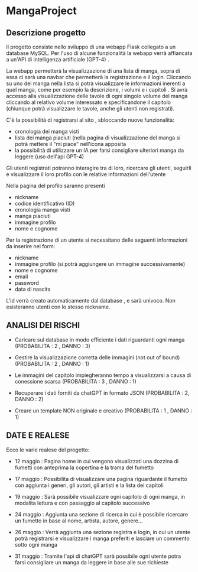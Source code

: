 # MangaProject

## Descrizione progetto

Il progetto consiste nello sviluppo di una webapp Flask collegato a un database MySQL. Per l'uso di alcune funzionalità la webapp verrà affiancata a un'API di intelligenza artificiale (GPT-4) .

La webapp permetterà la visualizzazione di una lista di manga, sopra di essa ci sarà una navbar che permetterà la registrazione e il login. Cliccando su uno dei manga nella lista si potrà visualizzare le informazioni inerenti a quel manga, come per esempio la descrizione, i volumi e i capitoli . Si avrà accesso alla visualizzazione delle tavole di ogni singolo volume del manga cliccando al relativo volume interessato e specificandone il capitolo (chiunque potrà visualizzare le tavole, anche gli utenti non registrati).

C'è la possibilità di registrarsi al sito , sbloccando nuove funzionalità:
- cronologia dei manga visti
- lista dei manga piaciuti (nella pagina di visualizzazione del manga si potrà mettere il "mi piace" nell'icona apposita
- la possibilità di utilizzare un IA per farsi consigliare ulteriori manga da leggere  (uso dell'api GPT-4) 

Gli utenti registrati potranno interagire tra di loro, ricercare gli utenti, seguirli e visualizzare il loro profilo con le relative informazioni dell'utente

Nella pagina del profilo saranno presenti 
- nickname
- codice identificativo (ID)
- cronologia manga visti
- manga piaciuti
- immagine profilo
- nome e cognome 

Per la registrazione di un utente si necessitano delle seguenti informazioni da inserire nel form:
- nickname
- immagine profilo (si potrà aggiungere un immagine successivamente)
- nome e cognome 
- email
- password
- data di nascita

L'id verrà creato automaticamente dal database , e sarà univoco. Non esisteranno utenti con lo stesso nickname. 

## ANALISI DEI RISCHI

- Caricare sul database in modo efficiente i dati riguardanti ogni manga (PROBABILITA : 2 , DANNO : 3)

- Gestire la visualizzazione corretta delle immagini (not out of bound)  (PROBABILITA : 2 , DANNO : 1)

- Le immagini del capitolo impiegheranno tempo a visualizzarsi a causa di conessione scarsa (PROBABILITA : 3 , DANNO : 1)

- Recuperare  i dati forniti da chatGPT in formato JSON (PROBABILITA : 2, DANNO : 2)

- Creare un template NON originale e creativo (PROBABILITA : 1 , DANNO : 1)


## DATE E REALESE

Ecco le varie realese del progetto:

- 12 maggio : Pagina home in cui vengono visualizzati una dozzina di fumetti con anteprima la copertina e la trama del fumetto

- 17 maggio : Possibilita di visualizzare una pagina riguardante il fumetto con aggiunta i generi, gli autori, gli artisti e la lista dei capitoli

- 19 maggio : Sarà possibile visualizzare ogni capitolo di ogni manga, in modalita lettura e con passaggio al capitolo successivo

- 24 maggio : Aggiunta una sezione di ricerca in cui è possibile ricercare un fumetto in base al nome, artista, autore, genere...

- 26 maggio : Verrà aggiunta una sezione registra e login, in cui un utente potrà registrarsi e visualizzare i manga preferiti e lasciare un commento sotto ogni manga

- 31 maggio : Tramite l'api di chatGPT sarà possibile ogni utente potra farsi consigliare un manga da leggere in base alle sue richieste
